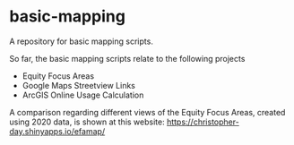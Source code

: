 # basic-mapping
A repository for basic mapping scripts. 

So far, the basic mapping scripts relate to the following projects
  - Equity Focus Areas
  - Google Maps Streetview Links
  - ArcGIS Online Usage Calculation

A comparison regarding different views of the Equity Focus Areas, created using 2020 data, is shown at this website: https://christopher-day.shinyapps.io/efamap/
